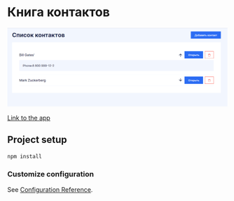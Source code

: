 # Книга контактов

![preview](/public/preview.png "Превью приложения")

[Link to the app](https://app.netlify.com/sites/boring-yonath-5a9bad/settings/deploys)
## Project setup
```
npm install
```

### Customize configuration
See [Configuration Reference](https://cli.vuejs.org/config/).
